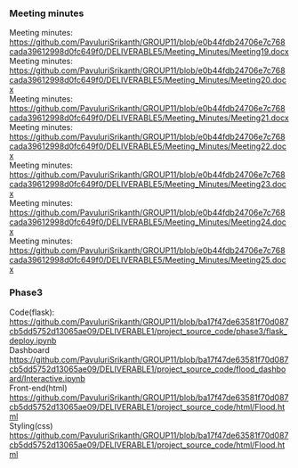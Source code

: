 ### Meeting minutes 
Meeting minutes:
https://github.com/PavuluriSrikanth/GROUP11/blob/e0b44fdb24706e7c768cada39612998d0fc649f0/DELIVERABLE5/Meeting_Minutes/Meeting19.docx<br/>
Meeting minutes:
https://github.com/PavuluriSrikanth/GROUP11/blob/e0b44fdb24706e7c768cada39612998d0fc649f0/DELIVERABLE5/Meeting_Minutes/Meeting20.docx<br/>
Meeting minutes:
https://github.com/PavuluriSrikanth/GROUP11/blob/e0b44fdb24706e7c768cada39612998d0fc649f0/DELIVERABLE5/Meeting_Minutes/Meeting21.docx<br/>
Meeting minutes:
https://github.com/PavuluriSrikanth/GROUP11/blob/e0b44fdb24706e7c768cada39612998d0fc649f0/DELIVERABLE5/Meeting_Minutes/Meeting22.docx<br/>
Meeting minutes:
https://github.com/PavuluriSrikanth/GROUP11/blob/e0b44fdb24706e7c768cada39612998d0fc649f0/DELIVERABLE5/Meeting_Minutes/Meeting23.docx<br/>
Meeting minutes:
https://github.com/PavuluriSrikanth/GROUP11/blob/e0b44fdb24706e7c768cada39612998d0fc649f0/DELIVERABLE5/Meeting_Minutes/Meeting24.docx<br/>
Meeting minutes:
https://github.com/PavuluriSrikanth/GROUP11/blob/e0b44fdb24706e7c768cada39612998d0fc649f0/DELIVERABLE5/Meeting_Minutes/Meeting25.docx<br/>
### Phase3<br/>
Code(flask):
https://github.com/PavuluriSrikanth/GROUP11/blob/ba17f47de63581f70d087cb5dd5752d13065ae09/DELIVERABLE1/project_source_code/phase3/flask_deploy.ipynb<br/>
Dashboard<br/>
https://github.com/PavuluriSrikanth/GROUP11/blob/ba17f47de63581f70d087cb5dd5752d13065ae09/DELIVERABLE1/project_source_code/flood_dashboard/Interactive.ipynb<br/>
Front-end(html)<br/>
https://github.com/PavuluriSrikanth/GROUP11/blob/ba17f47de63581f70d087cb5dd5752d13065ae09/DELIVERABLE1/project_source_code/html/Flood.html<br/>
Styling(css)<br/>
https://github.com/PavuluriSrikanth/GROUP11/blob/ba17f47de63581f70d087cb5dd5752d13065ae09/DELIVERABLE1/project_source_code/html/Flood.html<br/>
